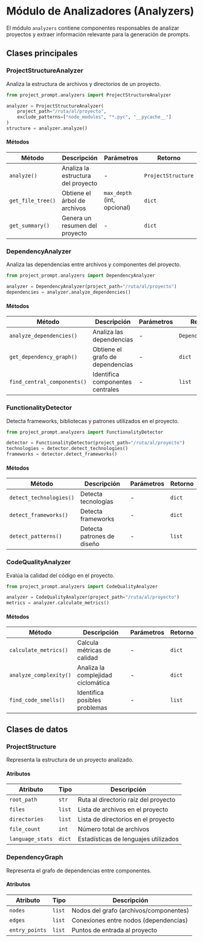 # Módulo de Analizadores (Analyzers)

El módulo `analyzers` contiene componentes responsables de analizar proyectos y extraer información relevante para la generación de prompts.

## Clases principales

### ProjectStructureAnalyzer

Analiza la estructura de archivos y directorios de un proyecto.

```python
from project_prompt.analyzers import ProjectStructureAnalyzer

analyzer = ProjectStructureAnalyzer(
    project_path="/ruta/al/proyecto",
    exclude_patterns=["node_modules", "*.pyc", "__pycache__"]
)
structure = analyzer.analyze()
```

#### Métodos

| Método | Descripción | Parámetros | Retorno |
|--------|-------------|------------|---------|
| `analyze()` | Analiza la estructura del proyecto | - | `ProjectStructure` |
| `get_file_tree()` | Obtiene el árbol de archivos | `max_depth` (int, opcional) | `dict` |
| `get_summary()` | Genera un resumen del proyecto | - | `dict` |

### DependencyAnalyzer

Analiza las dependencias entre archivos y componentes del proyecto.

```python
from project_prompt.analyzers import DependencyAnalyzer

analyzer = DependencyAnalyzer(project_path="/ruta/al/proyecto")
dependencies = analyzer.analyze_dependencies()
```

#### Métodos

| Método | Descripción | Parámetros | Retorno |
|--------|-------------|------------|---------|
| `analyze_dependencies()` | Analiza las dependencias | - | `DependencyGraph` |
| `get_dependency_graph()` | Obtiene el grafo de dependencias | - | `dict` |
| `find_central_components()` | Identifica componentes centrales | - | `list` |

### FunctionalityDetector

Detecta frameworks, bibliotecas y patrones utilizados en el proyecto.

```python
from project_prompt.analyzers import FunctionalityDetector

detector = FunctionalityDetector(project_path="/ruta/al/proyecto")
technologies = detector.detect_technologies()
frameworks = detector.detect_frameworks()
```

#### Métodos

| Método | Descripción | Parámetros | Retorno |
|--------|-------------|------------|---------|
| `detect_technologies()` | Detecta tecnologías | - | `dict` |
| `detect_frameworks()` | Detecta frameworks | - | `dict` |
| `detect_patterns()` | Detecta patrones de diseño | - | `list` |

### CodeQualityAnalyzer

Evalúa la calidad del código en el proyecto.

```python
from project_prompt.analyzers import CodeQualityAnalyzer

analyzer = CodeQualityAnalyzer(project_path="/ruta/al/proyecto")
metrics = analyzer.calculate_metrics()
```

#### Métodos

| Método | Descripción | Parámetros | Retorno |
|--------|-------------|------------|---------|
| `calculate_metrics()` | Calcula métricas de calidad | - | `dict` |
| `analyze_complexity()` | Analiza la complejidad ciclomática | - | `dict` |
| `find_code_smells()` | Identifica posibles problemas | - | `list` |

## Clases de datos

### ProjectStructure

Representa la estructura de un proyecto analizado.

#### Atributos

| Atributo | Tipo | Descripción |
|----------|------|-------------|
| `root_path` | `str` | Ruta al directorio raíz del proyecto |
| `files` | `list` | Lista de archivos en el proyecto |
| `directories` | `list` | Lista de directorios en el proyecto |
| `file_count` | `int` | Número total de archivos |
| `language_stats` | `dict` | Estadísticas de lenguajes utilizados |

### DependencyGraph

Representa el grafo de dependencias entre componentes.

#### Atributos

| Atributo | Tipo | Descripción |
|----------|------|-------------|
| `nodes` | `list` | Nodos del grafo (archivos/componentes) |
| `edges` | `list` | Conexiones entre nodos (dependencias) |
| `entry_points` | `list` | Puntos de entrada al proyecto |
